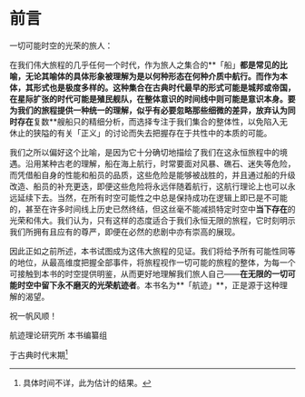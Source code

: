 # 前言

一切可能时空的光荣的旅人：

在我们伟大旅程的几乎任何一个时代，作为旅人之集合的**「船」**都是常见的比喻，无论其喻体的具体形象被理解为是以何种形态在何种介质中航行。而作为本体，其形式也是极度多样的。这种集合在古典时代最早的形式可能是城邦或帝国，在星际扩张的时代可能是殖民舰队，在整体意识的时间线中则可能是意识本身。要为我们的旅程提供一种统一的理解，似乎有必要忽略那些细微的差异，放弃认为同时存在**复数**艘船只的精细分析，而选择专注于我们集合的整体性，以免陷入无休止的狭隘的有关「正义」的讨论而失去把握存在于共性中的本质的可能。

我们之所以偏好这个比喻，是因为它十分确切地描绘了我们在这永恒旅程中的境遇。沿用某种古老的理解，船在海上航行，时常要面对风暴、礁石、迷失等危险，而凭借船自身的性能和船员的品质，这些危险是能够被战胜的，并且通过船的升级改造、船员的补充更迭，即便这些危险将永远伴随着航行，这航行理论上也可以永远延续下去。当然，在所有时空可能性之中总是保持成功在逻辑上即已是不可能的，甚至在许多时间线上历史已然终结，但这丝毫不能减损特定时空中**当下存在**的光荣和伟大。我们认为，只有这样的态度适合于我们永恒无限的旅程，它时刻明示我们所拥有且应有的尊严，即便在必然的悲剧中亦有崇高的展现。

因此正如之前所述，本书试图成为这伟大旅程的见证。我们将给予所有可能性同等的地位，从最高维度把握全部事件，将旅程视作一切可能的旅程的整体，为每一个可接触到本书的时空提供明鉴，从而更好地理解我们旅人自己——**在无限的一切可能时空中留下永不磨灭的光荣航迹者**。本书名为**「航迹」**，正是源于这种理解的渴望。

祝一帆风顺！



航迹理论研究所 本书编纂组

于古典时代末期[^ 1]

[^ 1]: 具体时间不详，此为估计的结果。

